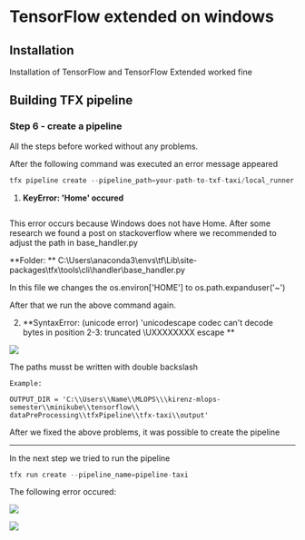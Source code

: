 # TensorFlow extended on windows

## Installation

Installation of TensorFlow and TensorFlow Extended worked fine 

## Building TFX pipeline

### Step 6 - create a pipeline

All the steps before worked without any problems.

After the following command was executed an error message appeared

```python
tfx pipeline create --pipeline_path=your-path-to-txf-taxi/local_runner.py
```

1. **KeyError: 'Home' occured**

<img title="" src="\\wsl$\Ubuntu-20.04\home\pascal\dev\kirenz-mlops-semester\jupyter-book\assets\img\2021-12-15-17-54-05-image.png" alt="" data-align="inline">

This error occurs because Windows does not have Home. After some research we found a post on stackoverflow where we recommended to adjust the path in base_handler.py

**Folder: ** C:\Users\anaconda3\envs\tf\Lib\site-packages\tfx\tools\cli\handler\base_handler.py

In this file we changes the os.environ['HOME'] to os.path.expanduser('~')

After that we run the above command again. 

2. **SyntaxError: (unicode error) 'unicodescape codec can't decode bytes in position 2-3: truncated \UXXXXXXXX escape **

![](\\wsl$\Ubuntu-20.04\home\pascal\dev\kirenz-mlops-semester\jupyter-book\assets\img\2021-12-15-18-02-53-image.png)

The paths musst be written with double backslash

```
Example: 

OUTPUT_DIR = 'C:\\Users\\Name\\MLOPS\\\kirenz-mlops-semester\\minikube\\tensorflow\\
dataPreProcessing\\tfxPipeline\\tfx-taxi\\output'
```

After we fixed the above problems, it was possible to create the pipeline

___

In the next step we tried to run the pipeline 

```python
tfx run create --pipeline_name=pipeline-taxi
```

The following error occured:

![](\\wsl$\Ubuntu-20.04\home\pascal\dev\kirenz-mlops-semester\jupyter-book\assets\img\2021-12-15-18-07-00-image.png)

![](\\wsl$\Ubuntu-20.04\home\pascal\dev\kirenz-mlops-semester\jupyter-book\assets\img\2021-12-15-18-07-13-image.png)
